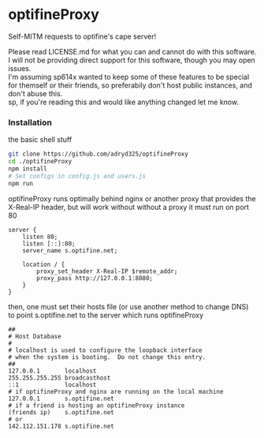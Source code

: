 # optifineProxy
Self-MITM requests to optifine's cape server!

Please read LICENSE.md for what you can and cannot do with this software.  
I will not be providing direct support for this software, though you may open issues.  
I'm assuming sp614x wanted to keep some of these features to be special for themself or their friends, so preferabily don't host public instances, and don't abuse this.  
sp, if you're reading this and would like anything changed let me know.  

### Installation
the basic shell stuff
```sh
git clone https://github.com/adryd325/optifineProxy
cd ./optifineProxy
npm install
# Set configs in config.js and users.js
npm run
```
optifineProxy runs optimally behind nginx or another proxy that provides the X-Real-IP header, but will work without
without a proxy it must run on port 80
```
server {
    listen 80;
    listen [::]:80;
    server_name s.optifine.net;
    
    location / {
        proxy_set_header X-Real-IP $remote_addr;
        proxy_pass http://127.0.0.1:8080;
    }
}
```
then, one must set their hosts file (or use another method to change DNS) to point s.optifine.net to the server which runs optifineProxy
```
##
# Host Database
#
# localhost is used to configure the loopback interface
# when the system is booting.  Do not change this entry.
##
127.0.0.1       localhost
255.255.255.255	broadcasthost
::1             localhost
# if optifineProxy and nginx are running on the local machine
127.0.0.1       s.optifine.net
# if a friend is hosting an optifineProxy instance
(friends ip)    s.optifine.net
# or
142.112.151.178 s.optifine.net
```
